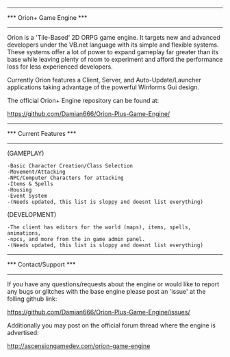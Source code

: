 ****************************
***  Orion+ Game Engine  ***
****************************

Orion is a 'Tile-Based' 2D ORPG game engine. It targets new and advanced 
developers under the VB.net language with its simple and flexible systems.
These systems offer a lot of power to expand gameplay far greater than its
base while leaving plenty of room to experiment and afford the performance
loss for less experienced developers.

Currently Orion features a Client, Server, and Auto-Update/Launcher
applications taking advantage of the powerful Winforms Gui design.

The official Orion+ Engine repository can be found at:

https://github.com/Damian666/Orion-Plus-Game-Engine/

**************************
***  Current Features  ***
**************************

(GAMEPLAY)

	-Basic Character Creation/Class Selection
	-Movement/Attacking
	-NPC/Computer Characters for attacking
	-Items & Spells
	-Housing
	-Event System
	-(Needs updated, this list is sloppy and doesnt list everything)

(DEVELOPMENT)

	-The client has editors for the world (maps), items, spells, animations, 
	-npcs, and more from the in game admin panel.
	-(Needs updated, this list is sloppy and doesnt list everything)


*************************
***  Contact/Support  ***
*************************

If you have any questions/requests about the engine or would like to report
any bugs or glitches with the base engine please post an 'issue' at the folling
github link:

https://github.com/Damian666/Orion-Plus-Game-Engine/issues/

Additionally you may post on the official forum thread where the engine is advertised:

http://ascensiongamedev.com/orion-game-engine
